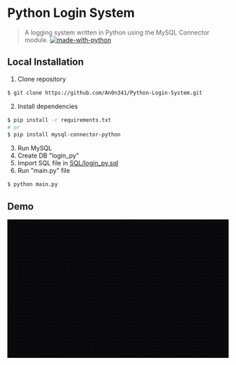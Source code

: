 # Python Login System
> A logging system written in Python using the MySQL Connector module. [![made-with-python](https://img.shields.io/badge/Made%20with-Python-1f425f.svg)](https://www.python.org/)

## Local Installation

1. Clone repository

```sh
$ git clone https://github.com/An0n341/Python-Login-System.git
```

2. Install dependencies

```sh
$ pip install -r requirements.txt
# or
$ pip install mysql-connector-python
```

3. Run MySQL
4. Create DB "login_py"
5. Import SQL file in [SQL/login_py.sql](https://github.com/An0n341/Python-Login-System/blob/main/sql/login_py.sql)
6. Run "main.py" file
```sh
$ python main.py
```
## Demo

![demo login system](files/login-py-demo.gif)
